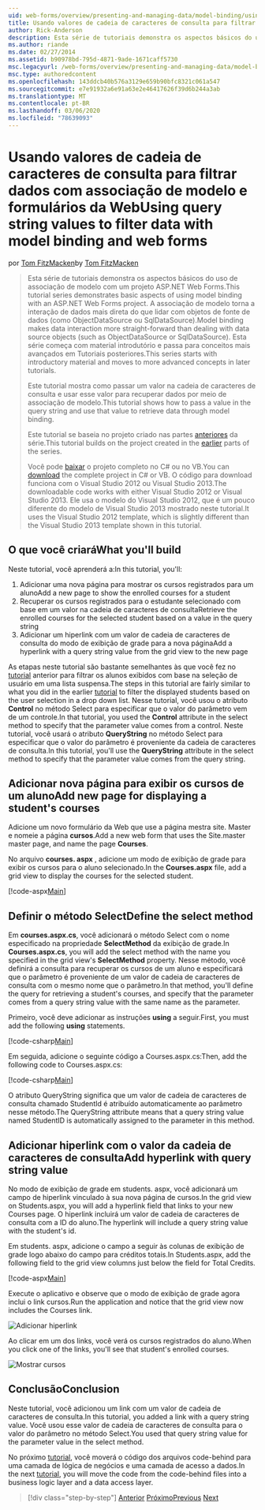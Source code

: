 ```yaml
---
uid: web-forms/overview/presenting-and-managing-data/model-binding/using-query-string-values-to-retrieve-data
title: Usando valores de cadeia de caracteres de consulta para filtrar dados com associação de modelo e formulários da Web | Microsoft Docs
author: Rick-Anderson
description: Esta série de tutoriais demonstra os aspectos básicos do uso de associação de modelo com um projeto ASP.NET Web Forms. A associação de modelo torna a interação de dados mais direta-...
ms.author: riande
ms.date: 02/27/2014
ms.assetid: b90978bd-795d-4871-9ade-1671caff5730
msc.legacyurl: /web-forms/overview/presenting-and-managing-data/model-binding/using-query-string-values-to-retrieve-data
msc.type: authoredcontent
ms.openlocfilehash: 143ddcb40b576a3129e659b90bfc8321c061a547
ms.sourcegitcommit: e7e91932a6e91a63e2e46417626f39d6b244a3ab
ms.translationtype: MT
ms.contentlocale: pt-BR
ms.lasthandoff: 03/06/2020
ms.locfileid: "78639093"
---
```

# <a name="using-query-string-values-to-filter-data-with-model-binding-and-web-forms"></a><span data-ttu-id="1c58a-104">Usando valores de cadeia de caracteres de consulta para filtrar dados com associação de modelo e formulários da Web</span><span class="sxs-lookup"><span data-stu-id="1c58a-104">Using query string values to filter data with model binding and web forms</span></span>

<span data-ttu-id="1c58a-105">por [Tom FitzMacken](https://github.com/tfitzmac)</span><span class="sxs-lookup"><span data-stu-id="1c58a-105">by [Tom FitzMacken](https://github.com/tfitzmac)</span></span>

> <span data-ttu-id="1c58a-106">Esta série de tutoriais demonstra os aspectos básicos do uso de associação de modelo com um projeto ASP.NET Web Forms.</span><span class="sxs-lookup"><span data-stu-id="1c58a-106">This tutorial series demonstrates basic aspects of using model binding with an ASP.NET Web Forms project.</span></span> <span data-ttu-id="1c58a-107">A associação de modelo torna a interação de dados mais direta do que lidar com objetos de fonte de dados (como ObjectDataSource ou SqlDataSource).</span><span class="sxs-lookup"><span data-stu-id="1c58a-107">Model binding makes data interaction more straight-forward than dealing with data source objects (such as ObjectDataSource or SqlDataSource).</span></span> <span data-ttu-id="1c58a-108">Esta série começa com material introdutório e passa para conceitos mais avançados em Tutoriais posteriores.</span><span class="sxs-lookup"><span data-stu-id="1c58a-108">This series starts with introductory material and moves to more advanced concepts in later tutorials.</span></span>
> 
> <span data-ttu-id="1c58a-109">Este tutorial mostra como passar um valor na cadeia de caracteres de consulta e usar esse valor para recuperar dados por meio de associação de modelo.</span><span class="sxs-lookup"><span data-stu-id="1c58a-109">This tutorial shows how to pass a value in the query string and use that value to retrieve data through model binding.</span></span>
> 
> <span data-ttu-id="1c58a-110">Este tutorial se baseia no projeto criado nas partes [anteriores](retrieving-data.md) da série.</span><span class="sxs-lookup"><span data-stu-id="1c58a-110">This tutorial builds on the project created in the [earlier](retrieving-data.md) parts of the series.</span></span>
> 
> <span data-ttu-id="1c58a-111">Você pode [baixar](https://go.microsoft.com/fwlink/?LinkId=286116) o projeto completo no C# ou no VB.</span><span class="sxs-lookup"><span data-stu-id="1c58a-111">You can [download](https://go.microsoft.com/fwlink/?LinkId=286116) the complete project in C# or VB.</span></span> <span data-ttu-id="1c58a-112">O código para download funciona com o Visual Studio 2012 ou Visual Studio 2013.</span><span class="sxs-lookup"><span data-stu-id="1c58a-112">The downloadable code works with either Visual Studio 2012 or Visual Studio 2013.</span></span> <span data-ttu-id="1c58a-113">Ele usa o modelo do Visual Studio 2012, que é um pouco diferente do modelo de Visual Studio 2013 mostrado neste tutorial.</span><span class="sxs-lookup"><span data-stu-id="1c58a-113">It uses the Visual Studio 2012 template, which is slightly different than the Visual Studio 2013 template shown in this tutorial.</span></span>

## <a name="what-youll-build"></a><span data-ttu-id="1c58a-114">O que você criará</span><span class="sxs-lookup"><span data-stu-id="1c58a-114">What you'll build</span></span>

<span data-ttu-id="1c58a-115">Neste tutorial, você aprenderá a:</span><span class="sxs-lookup"><span data-stu-id="1c58a-115">In this tutorial, you'll:</span></span>

1. <span data-ttu-id="1c58a-116">Adicionar uma nova página para mostrar os cursos registrados para um aluno</span><span class="sxs-lookup"><span data-stu-id="1c58a-116">Add a new page to show the enrolled courses for a student</span></span>
2. <span data-ttu-id="1c58a-117">Recuperar os cursos registrados para o estudante selecionado com base em um valor na cadeia de caracteres de consulta</span><span class="sxs-lookup"><span data-stu-id="1c58a-117">Retrieve the enrolled courses for the selected student based on a value in the query string</span></span>
3. <span data-ttu-id="1c58a-118">Adicionar um hiperlink com um valor de cadeia de caracteres de consulta do modo de exibição de grade para a nova página</span><span class="sxs-lookup"><span data-stu-id="1c58a-118">Add a hyperlink with a query string value from the grid view to the new page</span></span>

<span data-ttu-id="1c58a-119">As etapas neste tutorial são bastante semelhantes às que você fez no [tutorial](sorting-paging-and-filtering-data.md) anterior para filtrar os alunos exibidos com base na seleção de usuário em uma lista suspensa.</span><span class="sxs-lookup"><span data-stu-id="1c58a-119">The steps in this tutorial are fairly similar to what you did in the earlier [tutorial](sorting-paging-and-filtering-data.md) to filter the displayed students based on the user selection in a drop down list.</span></span> <span data-ttu-id="1c58a-120">Nesse tutorial, você usou o atributo **Control** no método Select para especificar que o valor do parâmetro vem de um controle.</span><span class="sxs-lookup"><span data-stu-id="1c58a-120">In that tutorial, you used the **Control** attribute in the select method to specify that the parameter value comes from a control.</span></span> <span data-ttu-id="1c58a-121">Neste tutorial, você usará o atributo **QueryString** no método Select para especificar que o valor do parâmetro é proveniente da cadeia de caracteres de consulta.</span><span class="sxs-lookup"><span data-stu-id="1c58a-121">In this tutorial, you'll use the **QueryString** attribute in the select method to specify that the parameter value comes from the query string.</span></span>

## <a name="add-new-page-for-displaying-a-students-courses"></a><span data-ttu-id="1c58a-122">Adicionar nova página para exibir os cursos de um aluno</span><span class="sxs-lookup"><span data-stu-id="1c58a-122">Add new page for displaying a student's courses</span></span>

<span data-ttu-id="1c58a-123">Adicione um novo formulário da Web que use a página mestra site. Master e nomeie a página **cursos**.</span><span class="sxs-lookup"><span data-stu-id="1c58a-123">Add a new web form that uses the Site.master master page, and name the page **Courses**.</span></span>

<span data-ttu-id="1c58a-124">No arquivo **courses. aspx** , adicione um modo de exibição de grade para exibir os cursos para o aluno selecionado.</span><span class="sxs-lookup"><span data-stu-id="1c58a-124">In the **Courses.aspx** file, add a grid view to display the courses for the selected student.</span></span>

[!code-aspx[Main](using-query-string-values-to-retrieve-data/samples/sample1.aspx)]

## <a name="define-the-select-method"></a><span data-ttu-id="1c58a-125">Definir o método Select</span><span class="sxs-lookup"><span data-stu-id="1c58a-125">Define the select method</span></span>

<span data-ttu-id="1c58a-126">Em **courses.aspx.cs**, você adicionará o método Select com o nome especificado na propriedade **SelectMethod** da exibição de grade.</span><span class="sxs-lookup"><span data-stu-id="1c58a-126">In **Courses.aspx.cs**, you will add the select method with the name you specified in the grid view's **SelectMethod** property.</span></span> <span data-ttu-id="1c58a-127">Nesse método, você definirá a consulta para recuperar os cursos de um aluno e especificará que o parâmetro é proveniente de um valor de cadeia de caracteres de consulta com o mesmo nome que o parâmetro.</span><span class="sxs-lookup"><span data-stu-id="1c58a-127">In that method, you'll define the query for retrieving a student's courses, and specify that the parameter comes from a query string value with the same name as the parameter.</span></span>

<span data-ttu-id="1c58a-128">Primeiro, você deve adicionar as instruções **using** a seguir.</span><span class="sxs-lookup"><span data-stu-id="1c58a-128">First, you must add the following **using** statements.</span></span>

[!code-csharp[Main](using-query-string-values-to-retrieve-data/samples/sample2.cs)]

<span data-ttu-id="1c58a-129">Em seguida, adicione o seguinte código a Courses.aspx.cs:</span><span class="sxs-lookup"><span data-stu-id="1c58a-129">Then, add the following code to Courses.aspx.cs:</span></span>

[!code-csharp[Main](using-query-string-values-to-retrieve-data/samples/sample3.cs)]

<span data-ttu-id="1c58a-130">O atributo QueryString significa que um valor de cadeia de caracteres de consulta chamado StudentId é atribuído automaticamente ao parâmetro nesse método.</span><span class="sxs-lookup"><span data-stu-id="1c58a-130">The QueryString attribute means that a query string value named StudentID is automatically assigned to the parameter in this method.</span></span>

## <a name="add-hyperlink-with-query-string-value"></a><span data-ttu-id="1c58a-131">Adicionar hiperlink com o valor da cadeia de caracteres de consulta</span><span class="sxs-lookup"><span data-stu-id="1c58a-131">Add hyperlink with query string value</span></span>

<span data-ttu-id="1c58a-132">No modo de exibição de grade em students. aspx, você adicionará um campo de hiperlink vinculado à sua nova página de cursos.</span><span class="sxs-lookup"><span data-stu-id="1c58a-132">In the grid view on Students.aspx, you will add a hyperlink field that links to your new Courses page.</span></span> <span data-ttu-id="1c58a-133">O hiperlink incluirá um valor de cadeia de caracteres de consulta com a ID do aluno.</span><span class="sxs-lookup"><span data-stu-id="1c58a-133">The hyperlink will include a query string value with the student's id.</span></span>

<span data-ttu-id="1c58a-134">Em students. aspx, adicione o campo a seguir às colunas de exibição de grade logo abaixo do campo para créditos totais.</span><span class="sxs-lookup"><span data-stu-id="1c58a-134">In Students.aspx, add the following field to the grid view columns just below the field for Total Credits.</span></span>

[!code-aspx[Main](using-query-string-values-to-retrieve-data/samples/sample4.aspx?highlight=7-8)]

<span data-ttu-id="1c58a-135">Execute o aplicativo e observe que o modo de exibição de grade agora inclui o link cursos.</span><span class="sxs-lookup"><span data-stu-id="1c58a-135">Run the application and notice that the grid view now includes the Courses link.</span></span>

![Adicionar hiperlink](using-query-string-values-to-retrieve-data/_static/image1.png)

<span data-ttu-id="1c58a-137">Ao clicar em um dos links, você verá os cursos registrados do aluno.</span><span class="sxs-lookup"><span data-stu-id="1c58a-137">When you click one of the links, you'll see that student's enrolled courses.</span></span>

![Mostrar cursos](using-query-string-values-to-retrieve-data/_static/image2.png)

## <a name="conclusion"></a><span data-ttu-id="1c58a-139">Conclusão</span><span class="sxs-lookup"><span data-stu-id="1c58a-139">Conclusion</span></span>

<span data-ttu-id="1c58a-140">Neste tutorial, você adicionou um link com um valor de cadeia de caracteres de consulta.</span><span class="sxs-lookup"><span data-stu-id="1c58a-140">In this tutorial, you added a link with a query string value.</span></span> <span data-ttu-id="1c58a-141">Você usou esse valor de cadeia de caracteres de consulta para o valor do parâmetro no método Select.</span><span class="sxs-lookup"><span data-stu-id="1c58a-141">You used that query string value for the parameter value in the select method.</span></span>

<span data-ttu-id="1c58a-142">No próximo [tutorial](adding-business-logic-layer.md), você moverá o código dos arquivos code-behind para uma camada de lógica de negócios e uma camada de acesso a dados.</span><span class="sxs-lookup"><span data-stu-id="1c58a-142">In the next [tutorial](adding-business-logic-layer.md), you will move the code from the code-behind files into a business logic layer and a data access layer.</span></span>

> [!div class="step-by-step"]
> <span data-ttu-id="1c58a-143">[Anterior](integrating-jquery-ui.md)
> [Próximo](adding-business-logic-layer.md)</span><span class="sxs-lookup"><span data-stu-id="1c58a-143">[Previous](integrating-jquery-ui.md)
[Next](adding-business-logic-layer.md)</span></span>
